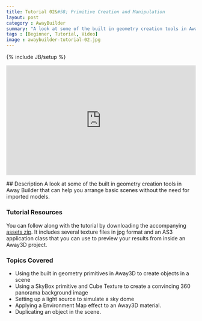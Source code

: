```yaml
---
title: Tutorial 02&#58; Primitive Creation and Manipulation
layout: post
category : AwayBuilder
summary: "A look at some of the built in geometry creation tools in Away Builder that can help you arrange basic scenes without the need for imported models"
tags : [Beginner, Tutorial, Video]
image : awaybuilder-tutorial-02.jpg
---
```

{% include JB/setup %}

<div class="row">
	<div class="span10" style="position: relative;padding-bottom: 58%;display: block;">
		<iframe style="position: absolute;margin: 0;" src="http://player.vimeo.com/video/69931614?title=0&amp;byline=0&amp;portrait=0" width="100%" height="100%" frameborder="0" webkitAllowFullScreen="true" mozallowfullscreen="true" allowFullScreen="true"> </iframe>
	</div>
</div>
<p></p>
## Description
A look at some of the built in geometry creation tools in Away Builder that can help you arrange basic scenes without the need for imported models. 

### Tutorial Resources

You can follow along with the tutorial by downloading the accompanying [assets zip](/awaybuilder/tutorial-02/AwayBuilderTutorial02_SampleFiles.zip). It includes several texture files in jpg format and an AS3 application class that you can use to preview your results from inside an Away3D project.

### Topics Covered

- Using the built in geometry primitives in Away3D to create objects in a scene
- Using a SkyBox primitive and Cube Texture to create a convincing 360 panorama background image
- Setting up a light source to simulate a sky dome
- Applying a Environment Map effect to an Away3D material.
- Duplicating an object in the scene.